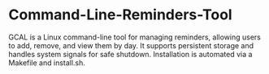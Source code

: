 # Command-Line-Reminders-Tool
 GCAL is a Linux command-line tool for managing reminders, allowing users to add, remove, and view them by day. It supports persistent storage and handles system signals for safe shutdown. Installation is automated via a Makefile and install.sh.
